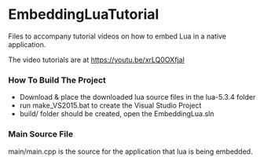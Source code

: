# EmbeddingLuaTutorial

Files to accompany tutorial videos on how to embed Lua in a native application.

The video tutorials are at https://youtu.be/xrLQ0OXfjaI

### How To Build The Project
* Download & place the downloaded lua source files in the  lua-5.3.4 folder
* run make_VS2015.bat to create the Visual Studio Project
* build/ folder should be created, open the EmbeddingLua.sln

### Main Source File
main/main.cpp is the source for the application that lua is being embedded.



